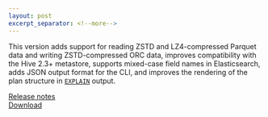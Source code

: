 ```yaml
---
layout: post
excerpt_separator: <!--more-->
---
```


This version adds support for reading ZSTD and LZ4-compressed Parquet data
and writing ZSTD-compressed ORC data, improves compatibility with the Hive
2.3+ metastore, supports mixed-case field names in Elasticsearch, adds JSON
output format for the CLI, and improves the rendering of the plan structure
in [`EXPLAIN`]({{site.url}}/docs/current/sql/explain.html) output.

[Release notes]({{site.url}}/docs/current/release/release-314.html)   
[Download]({{site.url}}/download.html)

<!--more-->
